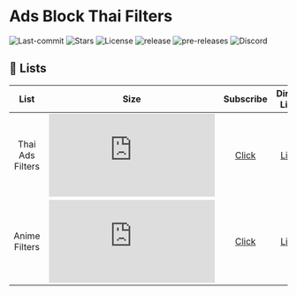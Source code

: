 # Ads Block Thai Filters
![Last-commit](https://img.shields.io/github/last-commit/F1rstStr0ke/AdBlock-Thai-Filters?style=flat-square)
![Stars](https://img.shields.io/github/stars/F1rstStr0ke/AdBlock-Thai-Filters?style=flat-square)
![License](https://img.shields.io/github/license/F1rstStr0ke/AdBlock-Thai-Filters?style=flat-square)
![release](https://img.shields.io/github/v/release/F1rstStr0ke/AdBlock-Thai-Filters?style=flat-square)
![pre-releases](https://img.shields.io/github/v/release/F1rstStr0ke/AdBlock-Thai-Filters?include_prereleases&label=pre-releases&style=flat-square)
![Discord](https://img.shields.io/discord/603204612035444768?label=Discord&style=flat-square)

## :page_facing_up: Lists
List | Size | Subscribe | Direct Link | tag
|:---------:|:-------:|:-------:|:--------:|:---------:|
Thai Ads Filters | ![][Filter Size_all] | [Click][Filter Subscribe_all] | [Link][Direct_all] | ![][tag_all]
Anime Filters | ![][Filter Size_Anime] | [Click][Filter Subscribe_Anime] | [Link][Direct_Anime] | ![][tag_Anime]

[Filter Subscribe_all]: https://subscribe.adblockplus.org/?location=https://raw.githubusercontent.com/F1rstStr0ke/adblock-thai-filters/master/filterlistall.txt&title=AdsBlockThaiFilters
[Direct_all]: https://raw.githubusercontent.com/F1rstStr0ke/AdBlock-Thai-Filters/master/filterlistall.txt
[Filter Size_all]: https://img.shields.io/github/size/F1rstStr0ke/AdBlock-Thai-Filters/filterlistall.txt?style=flat-square
[Tag_all]: https://img.shields.io/github/v/tag/F1rstStr0ke/AdBlock-Thai-Filters?label=%20Patch&style=for-the-badge

[Filter Subscribe_Anime]: https://subscribe.adblockplus.org/?location=https://raw.githubusercontent.com/F1rstStr0ke/adblock-thai-filters/master/anime.txt.txt&title=AdsBlockThaiFilters
[Direct_Anime]: https://raw.githubusercontent.com/F1rstStr0ke/AdBlock-Thai-Filters/master/anime.txt.txt
[Filter Size_Anime]: https://img.shields.io/github/size/F1rstStr0ke/AdBlock-Thai-Filters/anime.txt.txt?style=flat-square
[Tag_Anime]: https://img.shields.io/github/v/tag/F1rstStr0ke/AdBlock-Thai-Filters?label=%20Patch&style=for-the-badge